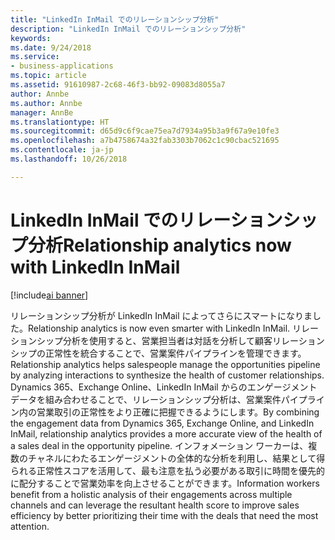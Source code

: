```yaml
---
title: "LinkedIn InMail でのリレーションシップ分析"
description: "LinkedIn InMail でのリレーションシップ分析"
keywords: 
ms.date: 9/24/2018
ms.service:
- business-applications
ms.topic: article
ms.assetid: 91610987-2c68-46f3-bb92-09083d8055a7
author: Annbe
ms.author: Annbe
manager: AnnBe
ms.translationtype: HT
ms.sourcegitcommit: d65d9c6f9cae75ea7d7934a95b3a9f67a9e10fe3
ms.openlocfilehash: a7b4758674a32fab3303b7062c1c90cbac521695
ms.contentlocale: ja-jp
ms.lasthandoff: 10/26/2018

---
```


# <a name="relationship-analytics-now-with-linkedin-inmail"></a><span data-ttu-id="9f518-103">LinkedIn InMail でのリレーションシップ分析</span><span class="sxs-lookup"><span data-stu-id="9f518-103">Relationship analytics now with LinkedIn InMail</span></span>

[!include[ai banner](../includes/ai.md)] 

<span data-ttu-id="9f518-104">リレーションシップ分析が LinkedIn InMail によってさらにスマートになりました。</span><span class="sxs-lookup"><span data-stu-id="9f518-104">Relationship analytics is now even smarter with LinkedIn InMail.</span></span> <span data-ttu-id="9f518-105">リレーションシップ分析を使用すると、営業担当者は対話を分析して顧客リレーションシップの正常性を統合することで、営業案件パイプラインを管理できます。</span><span class="sxs-lookup"><span data-stu-id="9f518-105">Relationship analytics helps salespeople manage the opportunities pipeline by analyzing interactions to synthesize the health of customer relationships.</span></span>  <span data-ttu-id="9f518-106">Dynamics 365、Exchange Online、LinkedIn InMail からのエンゲージメント データを組み合わせることで、リレーションシップ分析は、営業案件パイプライン内の営業取引の正常性をより正確に把握できるようにします。</span><span class="sxs-lookup"><span data-stu-id="9f518-106">By combining the engagement data from Dynamics 365, Exchange Online, and LinkedIn InMail, relationship analytics provides a more accurate view of the health of a sales deal in the opportunity pipeline.</span></span> <span data-ttu-id="9f518-107">インフォメーション ワーカーは、複数のチャネルにわたるエンゲージメントの全体的な分析を利用し、結果として得られる正常性スコアを活用して、最も注意を払う必要がある取引に時間を優先的に配分することで営業効率を向上させることができます。</span><span class="sxs-lookup"><span data-stu-id="9f518-107">Information workers benefit from a holistic analysis of their engagements across multiple channels and can leverage the resultant health score to improve sales efficiency by better prioritizing their time with the deals that need the most attention.</span></span>

